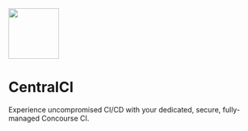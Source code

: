 <img src="[https://your-image-url.type](https://github.com/user-attachments/assets/6561904b-de56-43cf-bd1a-0a8096dbf6d0)" width="100" height="100">

# CentralCI
Experience uncompromised CI/CD with your dedicated, secure, fully-managed Concourse CI.
